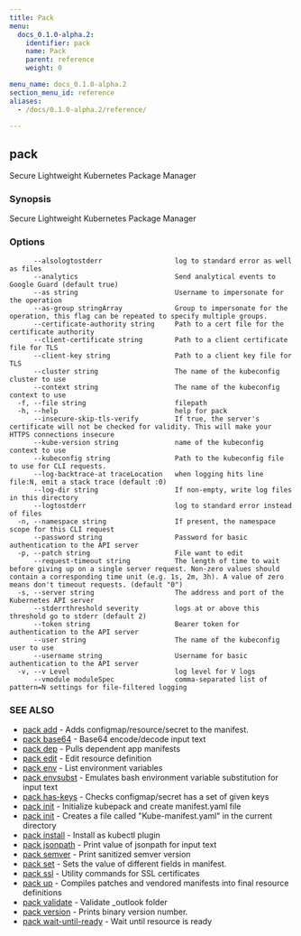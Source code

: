 ```yaml
---
title: Pack
menu:
  docs_0.1.0-alpha.2:
    identifier: pack
    name: Pack
    parent: reference
    weight: 0

menu_name: docs_0.1.0-alpha.2
section_menu_id: reference
aliases:
  - /docs/0.1.0-alpha.2/reference/

---
```

## pack

Secure Lightweight Kubernetes Package Manager

### Synopsis

Secure Lightweight Kubernetes Package Manager

### Options

```
      --alsologtostderr                  log to standard error as well as files
      --analytics                        Send analytical events to Google Guard (default true)
      --as string                        Username to impersonate for the operation
      --as-group stringArray             Group to impersonate for the operation, this flag can be repeated to specify multiple groups.
      --certificate-authority string     Path to a cert file for the certificate authority
      --client-certificate string        Path to a client certificate file for TLS
      --client-key string                Path to a client key file for TLS
      --cluster string                   The name of the kubeconfig cluster to use
      --context string                   The name of the kubeconfig context to use
  -f, --file string                      filepath
  -h, --help                             help for pack
      --insecure-skip-tls-verify         If true, the server's certificate will not be checked for validity. This will make your HTTPS connections insecure
      --kube-version string              name of the kubeconfig context to use
      --kubeconfig string                Path to the kubeconfig file to use for CLI requests.
      --log-backtrace-at traceLocation   when logging hits line file:N, emit a stack trace (default :0)
      --log-dir string                   If non-empty, write log files in this directory
      --logtostderr                      log to standard error instead of files
  -n, --namespace string                 If present, the namespace scope for this CLI request
      --password string                  Password for basic authentication to the API server
  -p, --patch string                     File want to edit
      --request-timeout string           The length of time to wait before giving up on a single server request. Non-zero values should contain a corresponding time unit (e.g. 1s, 2m, 3h). A value of zero means don't timeout requests. (default "0")
  -s, --server string                    The address and port of the Kubernetes API server
      --stderrthreshold severity         logs at or above this threshold go to stderr (default 2)
      --token string                     Bearer token for authentication to the API server
      --user string                      The name of the kubeconfig user to use
      --username string                  Username for basic authentication to the API server
  -v, --v Level                          log level for V logs
      --vmodule moduleSpec               comma-separated list of pattern=N settings for file-filtered logging
```

### SEE ALSO

* [pack add](/docs/0.1.0-alpha.2/reference/pack_add)	 - Adds configmap/resource/secret to the manifest.
* [pack base64](/docs/0.1.0-alpha.2/reference/pack_base64)	 - Base64 encode/decode input text
* [pack dep](/docs/0.1.0-alpha.2/reference/pack_dep)	 - Pulls dependent app manifests
* [pack edit](/docs/0.1.0-alpha.2/reference/pack_edit)	 - Edit resource definition
* [pack env](/docs/0.1.0-alpha.2/reference/pack_env)	 - List environment variables
* [pack envsubst](/docs/0.1.0-alpha.2/reference/pack_envsubst)	 - Emulates bash environment variable substitution for input text
* [pack has-keys](/docs/0.1.0-alpha.2/reference/pack_has-keys)	 - Checks configmap/secret has a set of given keys
* [pack init](/docs/0.1.0-alpha.2/reference/pack_init)	 - Initialize kubepack and create manifest.yaml file
* [pack init](/docs/0.1.0-alpha.2/reference/pack_init)	 - Creates a file called "Kube-manifest.yaml" in the current directory
* [pack install](/docs/0.1.0-alpha.2/reference/pack_install)	 - Install as kubectl plugin
* [pack jsonpath](/docs/0.1.0-alpha.2/reference/pack_jsonpath)	 - Print value of jsonpath for input text
* [pack semver](/docs/0.1.0-alpha.2/reference/pack_semver)	 - Print sanitized semver version
* [pack set](/docs/0.1.0-alpha.2/reference/pack_set)	 - Sets the value of different fields in manifest.
* [pack ssl](/docs/0.1.0-alpha.2/reference/pack_ssl)	 - Utility commands for SSL certificates
* [pack up](/docs/0.1.0-alpha.2/reference/pack_up)	 - Compiles patches and vendored manifests into final resource definitions
* [pack validate](/docs/0.1.0-alpha.2/reference/pack_validate)	 - Validate _outlook folder
* [pack version](/docs/0.1.0-alpha.2/reference/pack_version)	 - Prints binary version number.
* [pack wait-until-ready](/docs/0.1.0-alpha.2/reference/pack_wait-until-ready)	 - Wait until resource is ready

